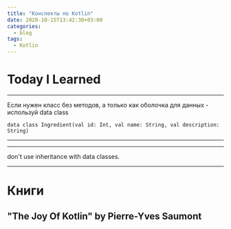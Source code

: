 ```yaml
---
title: "Конспекты по Kotlin"
date: 2020-10-15T13:42:30+03:00
categories:
  - blog
tags:
  - Kotlin  
---
```



# Today I Learned

***
Если нужен класс без методов, а только как оболочка для данных - используй data class
```
data class Ingredient(val id: Int, val name: String, val description: String)
```
***

***
don't use inheritance with data classes.
***


# Книги
## "The Joy Of Kotlin" by Pierre-Yves Saumont 
